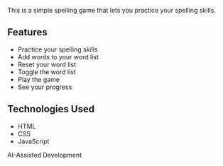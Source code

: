 This is a simple spelling game that lets you practice your spelling skills.

## Features

- Practice your spelling skills
- Add words to your word list
- Reset your word list
- Toggle the word list
- Play the game
- See your progress

## Technologies Used

- HTML
- CSS
- JavaScript

AI-Assisted Development
